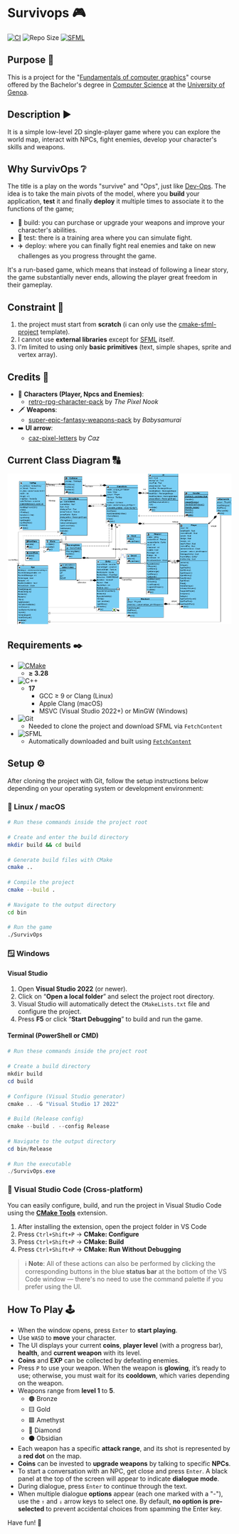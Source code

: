 # Survivops 🎮

[![CI](https://github.com/flaventu/survivops/actions/workflows/ci.yml/badge.svg)](https://github.com/flaventu/survivops/actions/workflows/ci.yml)
![Repo Size](https://img.shields.io/github/repo-size/flaventu/survivops)
[![SFML](https://img.shields.io/badge/SFML-3.0.1-green?logo=sfml)](https://www.sfml-dev.org/)

## Purpose 🥅

This is a project for the "[Fundamentals of computer graphics](https://corsi.unige.it/off.f/2024/ins/77856)" course offered by the Bachelor's degree in [Computer Science](https://corsi.unige.it/corsi/8759) at the [University of Genoa](https://unige.it/).

## Description ▶️

It is a simple low-level 2D single-player game where you can explore the world map, interact with NPCs, fight enemies, develop your character's skills and weapons.

## Why SurvivOps ❔

The title is a play on the words "survive" and "Ops", just like [Dev-Ops](https://azure.microsoft.com/it-it/resources/cloud-computing-dictionary/what-is-devops). The idea is to take the main pivots of the model, where you **build** your application, **test** it and finally **deploy** it multiple times to associate it to the functions of the game;

- 🔧 build: you can purchase or upgrade your weapons and improve your character's abilities.
- 🧪 test: there is a training area where you can simulate fight.
- ✈️ deploy: where you can finally fight real enemies and take on new challenges as you progress throught the game.

It's a run-based game, which means that instead of following a linear story, the game substantially never ends, allowing the player great freedom in their gameplay.

## Constraint 🛑

1. the project must start from **scratch** (i can only use the [cmake-sfml-project](https://github.com/SFML/cmake-sfml-project) template).
2. I cannot use **external libraries** except for [SFML](https://www.sfml-dev.org/) itself.
3. I'm limited to using only **basic primitives** (text, simple shapes, sprite and vertex array).

## Credits 🌟

- 👥 **Characters (Player, Npcs and Enemies)**:
  - [retro-rpg-character-pack](https://the-pixel-nook.itch.io/retro-rpg-character-pack) by *The Pixel Nook*
- 🗡️ **Weapons**:
  - [super-epic-fantasy-weapons-pack](https://babysamurai.itch.io/super-epic-fantasy-weapons-pack) by *Babysamurai*
- ➡️ **UI arrow**:
  - [caz-pixel-letters](https://cazwolf.itch.io/caz-pixel-letters) by *Caz*

## Current Class Diagram 🔠

![class diagram](docs/class_diagram.png)

## Requirements ✒️

- [![CMake](https://img.shields.io/badge/CMake-white?logo=cmake&logoColor=darkred)](https://cmake.org/)
  - **≥ 3.28**
- ![C++](https://img.shields.io/badge/C%2B%2B-white.svg?logo=c%2B%2B&logoColor=darkblue)
  - **17**
    - GCC ≥ 9 or Clang (Linux)
    - Apple Clang (macOS)
    - MSVC (Visual Studio 2022+) or MinGW (Windows)
- ![Git](https://img.shields.io/badge/Git-white?logo=git)
  - Needed to clone the project and download SFML via `FetchContent`
- ![SFML](https://img.shields.io/badge/SFML-white?logo=sfml)
  - Automatically downloaded and built using [`FetchContent`](https://cmake.org/cmake/help/latest/module/FetchContent.html)

## Setup ⚙️

After cloning the project with Git, follow the setup instructions below depending on your operating system or development environment:

### 🐧 Linux / macOS

```bash
# Run these commands inside the project root

# Create and enter the build directory
mkdir build && cd build

# Generate build files with CMake
cmake ..

# Compile the project
cmake --build .

# Navigate to the output directory
cd bin

# Run the game
./SurvivOps
```

### 🪟 Windows

#### Visual Studio

1. Open **Visual Studio 2022** (or newer).
2. Click on “**Open a local folder**” and select the project root directory.
3. Visual Studio will automatically detect the `CMakeLists.txt` file and configure the project.
4. Press **F5** or click “**Start Debugging**” to build and run the game.

#### Terminal (PowerShell or CMD)

```powershell
# Run these commands inside the project root

# Create a build directory
mkdir build
cd build

# Configure (Visual Studio generator)
cmake .. -G "Visual Studio 17 2022"

# Build (Release config)
cmake --build . --config Release

# Navigate to the output directory
cd bin/Release

# Run the executable
./SurvivOps.exe
```

### 🧩 Visual Studio Code (Cross-platform)

You can easily configure, build, and run the project in Visual Studio Code using the [**CMake Tools**](https://code.visualstudio.com/docs/cpp/cmake-linux) extension.

1. After installing the extension, open the project folder in VS Code
2. Press `Ctrl+Shift+P` → **CMake: Configure**
3. Press `Ctrl+Shift+P` → **CMake: Build**
4. Press `Ctrl+Shift+P` → **CMake: Run Without Debugging**

> ℹ️ **Note**: All of these actions can also be performed by clicking the corresponding buttons in the blue **status bar** at the bottom of the VS Code window — there's no need to use the command palette if you prefer using the UI.

## How To Play 🕹️

- When the window opens, press `Enter` to **start playing**.
- Use `WASD` to **move** your character.
- The UI displays your current **coins**, **player level** (with a progress bar), **health**, and **current weapon** with its level.
- **Coins** and **EXP** can be collected by defeating enemies.
- Press `P` to use your weapon. When the weapon is **glowing**, it’s ready to use; otherwise, you must wait for its **cooldown**, which varies depending on the weapon.
- Weapons range from **level 1** to **5**.
  - 🟤 Bronze
  - 🟨 Gold
  - 🟪 Amethyst
  - 🔷 Diamond
  - ⚫ Obsidian
- Each weapon has a specific **attack range**, and its shot is represented by a **red dot** on the map.
- **Coins** can be invested to **upgrade weapons** by talking to specific **NPCs**.
- To start a conversation with an NPC, get close and press `Enter`. A black panel at the top of the screen will appear to indicate **dialogue mode**.
- During dialogue, press `Enter` to continue through the text.
- When multiple dialogue **options** appear (each one marked with a "-"), use the `⇑` and `⇓` arrow keys to select one. By default, **no option is pre-selected** to prevent accidental choices from spamming the Enter key.

Have fun! 💟
